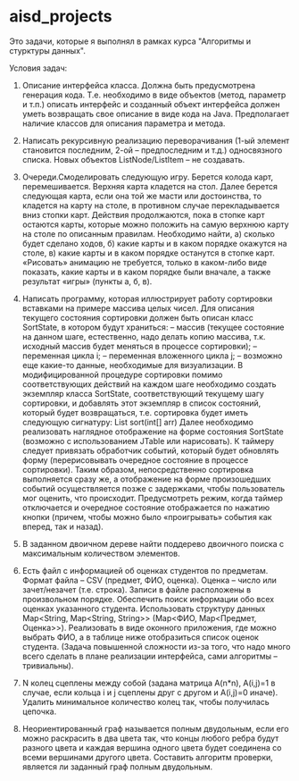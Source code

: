 # aisd_projects

Это задачи, которые я выполнял в рамках курса "Алгоритмы и стурктуры данных".

Условия задач:
1. Описание интерфейса класса. Должна быть предусмотрена генерация кода. Т.е.
   необходимо в виде объектов (метод, параметр и т.п.) описать интерфейс и созданный
   объект интерфейса должен уметь возвращать свое описание в виде кода на Java.
   Предполагает наличие классов для описания параметра и метода.
   
2. Написать рекурсивную реализацию переворачивания (1-ый элемент становится
   последним, 2-ой – предпоследним и т.д.) односвязного списка. Новых объектов ListNode/ListItem – не создавать.
   
3. Очереди.Смоделировать следующую игру. Берется колода карт, перемешивается. Верхняя карта
   кладется на стол. Далее берется следующая карта, если она той же масти или
   достоинства, то кладется на карту на столе, в противном случае перекладывается вниз
   стопки карт. Действия продолжаются, пока в стопке карт остаются карты, которые
   можно положить на самую верхнюю карту на столе по описанным правилам.
   Необходимо найти, а) сколько будет сделано ходов, б) какие карты и в каком порядке
   окажутся на столе, в) какие карты и в каком порядке останутся в стопке карт.
   «Рисовать» анимацию не требуется, только в каком-либо виде показать, какие карты и в
   каком порядке были вначале, а также результат «игры» (пункты а, б, в).
   
4. Написать программу, которая иллюстрирует работу сортировки вставками
   на примере массива целых чисел. Для описания текущего состояния сортировки
   должен быть описан класс SortState, в котором будут храниться:
   – массив (текущее состояние на данном шаге, естественно, надо делать копию
   массива, т.к. исходный массив будет меняться в процессе сортировки);
   – переменная цикла i;
   – переменная вложенного цикла j;
   – возможно еще какие-то данные, необходимые для визуализации.
   В модифицированной процедуре сортировки помимо соответствующих действий на
   каждом шаге необходимо создать экземпляр класса SortState, соответствующий
   текущему шагу сортировки, и добавлять этот экземпляр в список состояний, который
   будет возвращаться, т.е. сортировка будет иметь следующую сигнатуру:
   List<SortState> sort(int[] arr)
   Далее необходимо реализовать наглядное отображение на форме состояния SortState
   (возможно с использованием JTable или нарисовать). К таймеру следует привязать
   обработчик событий, который будет обновлять форму (перерисовывать очередное
   состояние в процессе сортировки).
   Таким образом, непосредственно сортировка выполняется сразу же, а отображение на
   форме произошедших событий осуществляется позже с задержками, чтобы пользователь
   мог оценить, что происходит.
   Предусмотреть режим, когда таймер отключается и очередное состояние отображается
   по нажатию кнопки (причем, чтобы можно было «проигрывать» события как вперед, так
   и назад).
   
5. В заданном двоичном дереве найти поддерево двоичного поиска с
   максимальным количеством элементов.
   
6. Есть файл с информацией об оценках студентов по предметам. Формат файла – CSV
   (предмет, ФИО, оценка). Оценка – число или зачет/незачет (т.е. строка). Записи в файле
   расположены в произвольном порядке. Обеспечить поиск информации обо всех оценках
   указанного студента. Использовать структуру данных Map<String, Map<String, String>>
   (Map<ФИО, Map<Предмет, Оценка>>). Реализовать в виде оконного приложения, где
   можно выбрать ФИО, а в таблице ниже отобразиться список оценок студента. (Задача
   повышенной сложности из-за того, что надо много всего сделать в плане реализации
   интерфейса, сами алгоритмы – тривиальны).
   
7. N колец сцеплены между собой (задана матрица A(n*n), A(i,j)=1 в случае, если кольца
   i и j сцеплены друг с другом и A(i,j)=0 иначе). Удалить минимальное количество
   колец так, чтобы получилась цепочка.
   
8. Неориентированный граф называется полным двудольным, если его можно раскрасить в
   два цвета так, что концы любого ребра будут разного цвета и каждая вершина одного
   цвета будет соединена со всеми вершинами другого цвета. Составить алгоритм проверки,
   является ли заданный граф полным двудольным.
